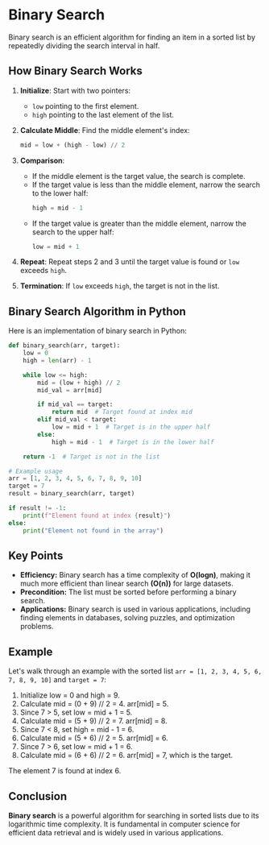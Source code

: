 # Binary Search

Binary search is an efficient algorithm for finding an item in a sorted list by repeatedly dividing the search interval in half. 

## How Binary Search Works

1. **Initialize**: Start with two pointers:
    - `low` pointing to the first element.
    - `high` pointing to the last element of the list.

2. **Calculate Middle**: Find the middle element's index:
    ```python
    mid = low + (high - low) // 2
    ```

3. **Comparison**:
    - If the middle element is the target value, the search is complete.
    - If the target value is less than the middle element, narrow the search to the lower half:
        ```python
        high = mid - 1
        ```
    - If the target value is greater than the middle element, narrow the search to the upper half:
        ```python
        low = mid + 1
        ```

4. **Repeat**: Repeat steps 2 and 3 until the target value is found or `low` exceeds `high`.

5. **Termination**: If `low` exceeds `high`, the target is not in the list.

## Binary Search Algorithm in Python

Here is an implementation of binary search in Python:

```python
def binary_search(arr, target):
    low = 0
    high = len(arr) - 1

    while low <= high:
        mid = (low + high) // 2
        mid_val = arr[mid]

        if mid_val == target:
            return mid  # Target found at index mid
        elif mid_val < target:
            low = mid + 1  # Target is in the upper half
        else:
            high = mid - 1  # Target is in the lower half

    return -1  # Target is not in the list

# Example usage
arr = [1, 2, 3, 4, 5, 6, 7, 8, 9, 10]
target = 7
result = binary_search(arr, target)

if result != -1:
    print(f"Element found at index {result}")
else:
    print("Element not found in the array")
```

## Key Points
- **Efficiency:** Binary search has a time complexity of **O(logn)**, making it much more efficient than linear search **(O(n))** for large datasets.
- **Precondition:** The list must be sorted before performing a binary search.
- **Applications:** Binary search is used in various applications, including finding elements in databases, solving puzzles, and optimization problems.


## Example
Let's walk through an example with the sorted list `arr = [1, 2, 3, 4, 5, 6, 7, 8, 9, 10]` and `target = 7`:

1. Initialize low = 0 and high = 9.
2. Calculate mid = (0 + 9) // 2 = 4. arr[mid] = 5.
3. Since 7 > 5, set low = mid + 1 = 5.
4. Calculate mid = (5 + 9) // 2 = 7. arr[mid] = 8.
5. Since 7 < 8, set high = mid - 1 = 6.
6. Calculate mid = (5 + 6) // 2 = 5. arr[mid] = 6.
7. Since 7 > 6, set low = mid + 1 = 6.
8. Calculate mid = (6 + 6) // 2 = 6. arr[mid] = 7, which is the target.

The element 7 is found at index 6.


## Conclusion
**Binary search** is a powerful algorithm for searching in sorted lists due to its logarithmic time complexity. It is fundamental in computer science for efficient data retrieval and is widely used in various applications.
